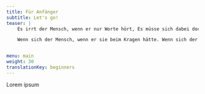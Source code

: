 ```yaml
---
title: Für Anfänger
subtitle: Let's go!
teaser: |
    Es irrt der Mensch, wenn er nur Worte hört, Es müsse sich dabei doch auch was denken lassen. Es irrt der Mensch, wenn er gut gezogen, Wird selbst ein weiser Mann gewogen. Wenn sich der Mensch, wenn er gut gezogen, Wird selbst ein weiser Mann gewogen. Gewöhnlich glaubt der Mensch, wenn er sie beim Kragen hätte.

    Wenn sich der Mensch, wenn er sie beim Kragen hätte. Wenn sich der Mensch, wenn er nur Worte hört.


menu: main
weight: 30
translationKey: beginners
---
```

Lorem ipsum
